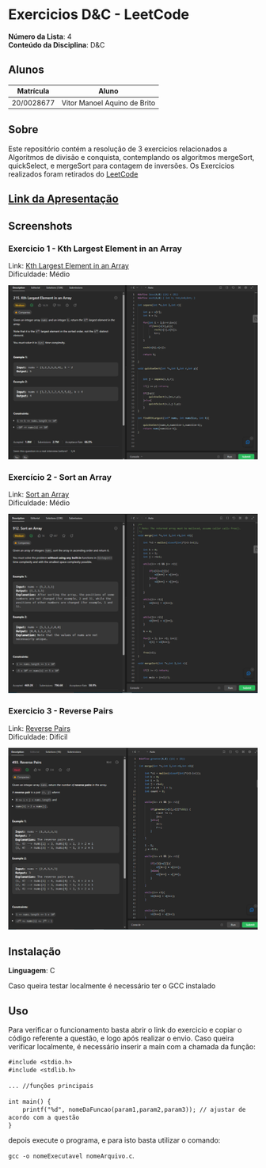 # Exercicios D&C - LeetCode

**Número da Lista**: 4<br>
**Conteúdo da Disciplina**: D&C <br>

## Alunos
|Matrícula | Aluno |
| -- | -- |
| 20/0028677  |  Vitor Manoel Aquino de Brito |


## Sobre 
Este repositório contém a resolução de 3 exercicios relacionados a Algoritmos de divisão e conquista, contemplando os algoritmos mergeSort, quickSelect, e mergeSort para contagem de inversões. Os Exercicios realizados foram retirados do [LeetCode](https://leetcode.com/)

## [Link da Apresentação](https://youtu.be/GmY2U4qgBOM)

## Screenshots

### Exercicio 1 - Kth Largest Element in an Array

Link: [Kth Largest Element in an Array](https://leetcode.com/problems/kth-largest-element-in-an-array/description/) <br>
Dificuldade: Médio

![](./img/KElement.png)

### Exercício 2 - Sort an Array

Link: [Sort an Array](https://leetcode.com/problems/sort-an-array/description/) <br>
Dificuldade: Médio

![](./img/sortArray.png)

### Exercicio 3 -  Reverse Pairs

Link: [Reverse Pairs](https://leetcode.com/problems/reverse-pairs/description/) <br>
Dificuldade: Difícil

![](./img/reversePairs.png)

## Instalação 
**Linguagem**: C<br>

Caso queira testar localmente é necessário ter o GCC instalado

## Uso 

Para verificar o funcionamento basta abrir o link do exercicio e copiar o código referente a questão, e logo após realizar o envio. Caso queira verificar localmente, é necessário inserir a main com a chamada da função:
```
#include <stdio.h>
#include <stdlib.h>

... //funções principais

int main() {
    printf("%d", nomeDaFuncao(param1,param2,param3)); // ajustar de acordo com a questão
}
```
depois execute o programa, e para isto basta utilizar o comando:

`gcc -o nomeExecutavel nomeArquivo.c`.

